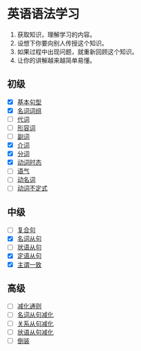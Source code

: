 # 英语语法学习

1. 获取知识，理解学习的内容。
2. 设想下你要向别人传授这个知识。
3. 如果过程中出现问题，就重新回顾这个知识。
4. 让你的讲解越来越简单易懂。



## 初级

- [x] [基本句型](basic/base.md)  
- [x] [名词词组](basic/noun.md)  
- [ ] [代词](basic/pronoun.md)  
- [ ] [形容词](basic/adjective.md)  
- [ ] [副词](basic/adverb.md)  
- [x] [介词](basic/preposition.md)  
- [x] [分词](basic/participle.md)  
- [x] [动词时态](basic/verb-tense.md)  
- [ ] [语气](basic/moods.md)  
- [ ] [动名词](basic/gerund.md)  
- [ ] [动词不定式](basic/verb-infinitive.md)  

## 中级

- [ ] [复合句](intermediate/complex-sentence.md)  
- [x]  [名词从句](intermediate/noun-clause.md)  
- [ ] [状语从句](intermediate/adverbial-clause.md)  
- [x] [定语从句](intermediate/attributive-clause.md)  
- [x] [主谓一致](intermediate/subject-verb-concord.md)  

## 高级

- [ ] [减化通则](advanced/general.md)  
- [ ] [名词从句减化](advanced/noun.md)  
- [ ] [关系从句减化](advanced/relative.md)  
- [ ] [状语从句减化](advanced/adverbial.md)  
- [ ] [倒装](advanced/inversion.md)  
